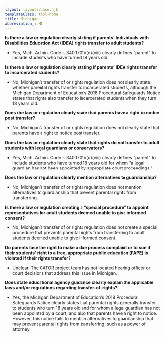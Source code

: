 ```yaml
---
layout: layouts/base.njk
templateClass: tmpl-home
title: Michigan
abbreviation_: MI
---
```


**Is there a law or regulation clearly stating if parents’ Individuals with Disabilities Education Act (IDEA) rights transfer to adult students?**

- Yes, Mich. Admin. Code r. 340.1701b(d)(viii) clearly defines “parent” to include students who have turned 18 years old.

**Is there a law or regulation clearly stating if parents’ IDEA rights transfer to incarcerated students?**

- No, Michigan’s transfer of or rights regulation does not clearly state whether parental rights transfer to incarcerated students, although the Michigan Department of Education’s 2018 Procedural Safeguards Notice states that rights also transfer to incarcerated students when they turn 18 years old.

**Does the law or regulation clearly state that parents have a right to notice post transfer?**

- No, Michigan’s transfer of or rights regulation does not clearly state that parents have a right to notice post transfer.

**Does the law or regulation clearly state that rights do not transfer to adult students with legal guardians or conservators?**

- Yes, Mich. Admin. Code r. 340.1701b(d)(viii) clearly defines “parent” to include students who have turned 18 years old for whom “a legal guardian has not been appointed by appropriate court proceedings.”

**Does the law or regulation clearly mention alternatives to guardianship?**

- No, Michigan’s transfer of or rights regulation does not mention alternatives to guardianship that prevent parental rights from transferring.

**Is there a law or regulation creating a “special procedure” to appoint representatives for adult students deemed unable to give informed consent?**

- No, Michigan’s transfer of or rights regulation does not create a special procedure that prevents parental rights from transferring to adult students deemed unable to give informed consent.

**Do parents lose the right to make a due process complaint or to sue if their students’ right to a free, appropriate public education (FAPE) is violated if their rights transfer?**

- Unclear. The GATOR project team has not located hearing officer or court decisions that address this issue in Michigan.

**Does state educational agency guidance clearly explain the applicable laws and/or regulations regarding transfer-of-rights?**

- Yes, the Michigan Department of Education’s 2018 Procedural Safeguards Notice clearly states that parental rights generally transfer to students who turn 18 years old and for whom a legal guardian has not been appointed by a court, and also that parents have a right to notice. However, this notice fails to mention alternatives to guardianship that may prevent parental rights from transferring, such as a power of attorney.
